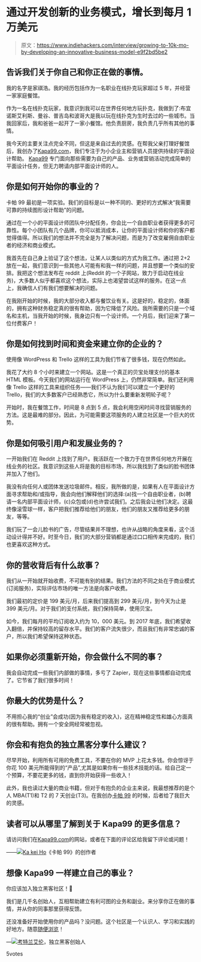 # 通过开发创新的业务模式，增长到每月 1 万美元

> 原文：<https://www.indiehackers.com/interview/growing-to-10k-mo-by-developing-an-innovative-business-model-e9f2bd5be2>

## 告诉我们关于你自己和你正在做的事情。

我的名字是家祺浩。我的经历包括作为一名职业在线扑克玩家超过 5 年，并经营一家家庭餐馆。

作为一名在线扑克玩家，我意识到我可以在世界任何地方玩扑克，我做到了:布宜诺斯艾利斯、曼谷、普吉岛和波哥大是我以玩在线扑克为生时去过的一些城市。当我回家后，我和爸爸一起开了一家小餐馆。他负责厨房，我负责几乎所有其他的事情。

我今天的主要关注点完全不同，但这是来自过去的灵感。在帮我父亲打理好餐馆后，我创办了[Kapa99.com](http://www.kapa99.com)，我们专注于为小企业主和营销人员提供持续的平面设计帮助。 [Kapa99](http://www.kapa99.com) 专门面向那些需要为自己的产品、业务或营销活动完成简单的平面设计任务，但无力聘请内部平面设计师的人。

## 你是如何开始你的事业的？

卡帕 99 最初是一项实验。我们的目标是以一种不同的、更好的方式解决“我需要可靠的持续图形设计帮助”的问题。

通过在一个小的平面设计师团队中分配任务，你会比一个自由职业者获得更多的可靠性。每个小团队有几个品牌，你可以抵消成本，让你的平面设计师和你的客户都觉得值得。所以我们的想法并不完全是为了解决问题，而是为了改变雇佣自由职业者的经济和商业模式。

我首先在自己身上验证了这个想法，让某人以类似的方式为我工作。通过把 2+2 放在一起，我们意识到一些其他人可能有和我一样的问题，并且想要一个类似的安排。我把这个想法发布在 reddit 上(Reddit 的一个子网站，致力于启动在线业务)，大多数人似乎都喜欢这个想法，实际上也渴望尝试这样的服务。在这一点上，我确信人们有我们想要解决的问题。

在我刚开始的时候，我的大部分收入都与餐饮业有关。这是好的，稳定的，体面的，拥有这种财务稳定真的很有帮助，因为它降低了风险。我所需要的只是一个域名和主机，当我开始的时候，我身边只有一个设计师。一个月后，我们迎来了第一位付费客户！

## 你是如何找到时间和资金来建立你的企业的？

使用像 WordPress 和 Trello 这样的工具为我们节省了很多钱，现在仍然如此。

我花了大约 8 个小时来建立一个网站。这是一个真正的贝宝处理支付的基本 HTML 模板。今天我们的网站运行在 WordPress 上，仍然非常简单。我们还利用像 Trello 这样的工具来组织任务——我们不认为我们可以建立一个更好的 Trello，我们的大多数客户已经熟悉它，所以为什么要重新发明轮子呢？

开始时，我在餐馆工作，时间是 8 点到 5 点，我会利用空闲时间寻找营销服务的方法。这是最难的部分。因此，为可能需要这项服务的人建立社区是一个巨大的优势。

## 你是如何吸引用户和发展业务的？

一开始我们在 Reddit 上找到了用户。我活跃在一个致力于在世界任何地方开展在线业务的社区。我意识到这些人将是我的目标市场，所以我找到了类似的脸书团体并加入了他们。

我没有向任何人或团体发送垃圾邮件。相反，我所做的是，如果有人在平面设计方面寻求帮助和/或指导，我会向他们解释他们的选择:(a)找一个自由职业者，(b)聘请一名内部平面设计师，(c)众包或(d)也许尝试我们。之后我会让他们决定。这最终像滚雪球一样，客户把我们推荐给他们的朋友，他们的朋友又推荐给更多的朋友，等等。

我们玩了一会儿脸书的广告，尽管结果并不理想，也许从战略的角度来看，这个活动设计得并不好。时至今日，我们的大部分营销都是通过口口相传来完成的，我们也更喜欢这种方式。

## 你的营收背后有什么故事？

我们从一开始就开始收费，不可能有别的结果。我们方法的不同之处在于商业模式(订阅服务)，实际评估市场的唯一方法是向客户收费。

我们最初的定价是 199 美元/月，后来我们提高到 299 美元/月，到今天为止是 399 美元/月。对于我们的支付系统，我们保持简单，使用贝宝。

如今，我们每月的平均订阅收入约为 10，000 美元。到 2017 年底，我们希望收入翻倍，并保持较高的留存水平。我们的客户流失很少，而且我们有非常忠诚的客户，所以我们希望保持这种状态。

## 如果你必须重新开始，你会做什么不同的事？

我会自动完成一些我们内部做的事情，多亏了 Zapier，现在这些事情都自动完成了。它节省了我们很多时间！

## 你最大的优势是什么？

不用担心我的“创业”会成功(因为我有稳定的收入)，这在精神稳定性和雄心方面真的很有帮助。拥有一个安全网经常被忽视。

## 你会和有抱负的独立黑客分享什么建议？

尽早开始，利用所有可用的免费工具，不要在你的 MVP 上花太多钱。你会惊讶于你花 100 美元所能得到的“产品”,尤其是如果你有一些技术技能的话。给自己定一个预算，不要花更多的钱，直到你开始获得一些收入！

此外，我也读过大量的商业书籍，但对于有抱负的企业主来说，我最想推荐的是个人 MBA(T1)和 T2 的 7 天创业(T3)。在我创办[卡帕 99](http://www.kapa99.com) 的时候，后者给了我巨大的灵感。

## 读者可以从哪里了解到关于 Kapa99 的更多信息？

请访问我们在[Kapa99.com](http://www.kapa99.com)的网站，或者在下面的评论区给我留下评论或问题！

——[<picture id="ember5223156" class="user-avatar ember-view user-link__avatar">![](img/82bd3bb4769a3aa1cd13889ee7c0fa91.png)</picture>Ka kei Ho](/KakeiHo?id=kapa99-owner)《卡帕 99》的创作者

## 想像 Kapa99 一样建立自己的事业？

你应该加入独立黑客社区！🤗

我们是几千名创始人，互相帮助建立有利可图的业务和副业。来分享你正在做的事情，并从你的同事那里获得反馈。

还没准备好开始使用你的产品吗？没问题。这个社区是一个认识人、学习和实践的好地方。随意[随便浏览](/)！

—[<picture id="ember5223161" class="user-avatar ember-view user-link__avatar">![](img/82bd3bb4769a3aa1cd13889ee7c0fa91.png)</picture>考特兰艾伦](/csallen?id=ibTLPyjwVebnZjMGKvz6ztarnuV2)，独立黑客创始人

5votes
